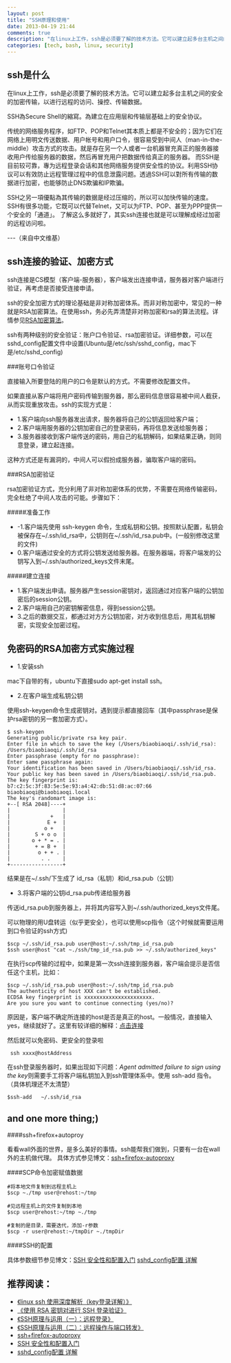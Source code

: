 ```yaml
---
layout: post
title: "SSH原理和使用"
date: 2013-04-19 21:44
comments: true
description: "在linux上工作，ssh是必须要了解的技术方法。它可以建立起多台主机之间的安全的加密传输，以进行远程的访问、操控、传输数据。"
categories: [tech, bash, linux, security]
---
```


ssh是什么
---

在linux上工作，ssh是必须要了解的技术方法。它可以建立起多台主机之间的安全的加密传输，以进行远程的访问、操控、传输数据。

SSH為Secure Shell的縮寫。為建立在应用层和传输层基础上的安全协议。

传统的网络服务程序，如FTP、POP和Telnet其本质上都是不安全的；因为它们在网络上用明文传送数据、用户帐号和用户口令，很容易受到中间人（man-in-the-middle）攻击方式的攻击。就是存在另一个人或者一台机器冒充真正的服务器接收用户传给服务器的数据，然后再冒充用户把数据传给真正的服务器。
而SSH是目前较可靠，專为远程登录会话和其他网络服务提供安全性的协议。利用SSH协议可以有效防止远程管理过程中的信息泄露问题。透過SSH可以對所有传输的数据进行加密，也能够防止DNS欺骗和IP欺骗。

<!--more-->
SSH之另一項優點為其传输的数据是经过压缩的，所以可以加快传输的速度。SSH有很多功能，它既可以代替Telnet，又可以为FTP、POP、甚至为PPP提供一个安全的「通道」。
了解这么多就好了，其实ssh连接也就是可以理解成经过加密的远程访问啦。

---（来自中文维基）


ssh连接的验证、加密方式
---
ssh连接是CS模型（客户端-服务器），客户端发出连接申请，服务器对客户端进行验证，再考虑是否接受连接申请。

ssh的安全加密方式的理论基础是非对称加密体系。而非对称加密中，常见的一种就是RSA加密算法。在使用ssh，务必先弄清楚非对称加密和rsa的算法流程。详情参见[RSA加密算法](http://zh.wikipedia.org/wiki/RSA%E5%8A%A0%E5%AF%86%E6%BC%94%E7%AE%97%E6%B3%95)。

ssh有两种级别的安全验证：账户口令验证、rsa加密验证。详细参数，可以在sshd_config配置文件中设置(Ubuntu是/etc/ssh/sshd_config，mac下是/etc/sshd_config)


###账号口令验证

直接输入所要登陆的用户的口令是默认的方式。不需要修改配置文件。

如果直接从客户端将用户密码传输到服务器，那么密码信息很容易被中间人截获，从而实现重放攻击。ssh的实现方式是：

* 1.客户端向ssh服务器发出请求，服务器将自己的公钥返回给客户端；
* 2.客户端用服务器的公钥加密自己的登录密码，再将信息发送给服务器；
* 3.服务器接收到客户端传送的密码，用自己的私钥解码，如果结果正确，则同意登录，建立起连接。

这种方式还是有漏洞的，中间人可以假扮成服务器，骗取客户端的密码。

###RSA加密验证

rsa加密验证方式，充分利用了非对称加密体系的优势，不需要在网络传输密码，完全杜绝了中间人攻击的可能。步骤如下：

#####准备工作

* -1.客户端先使用 ssh-keygen 命令，生成私钥和公钥。按照默认配置，私钥会被保存在~/.ssh/id_rsa中，公钥则在~/.ssh/id_rsa.pub中。(一般别修改这里的文件)
* 0.客户端通过安全的方式将公钥发送给服务器。在服务器端，将客户端发的公钥写入到~/.ssh/authorized_keys文件末尾。

#####建立连接

* 1.客户端发出申请。服务器产生session密钥对，返回通过对应客户端的公钥加密后的session公钥。
* 2.客户端用自己的密钥解密信息，得到session公钥。
* 3.之后的数据交互，都通过对方方公钥加密，对方收到信息后，用其私钥解密，实现安全加密过程。


免密码的RSA加密方式实施过程
---
* 1.安装ssh

mac下自带的有，ubuntu下直接sudo apt-get install ssh。

* 2.在客户端生成私钥公钥

使用ssh-keygen命令生成密钥对。遇到提示都直接回车（其中passphrase是保护rsa密钥的另一套加密方式）。

```
$ ssh-keygen   
Generating public/private rsa key pair.  
Enter file in which to save the key (/Users/biaobiaoqi/.ssh/id_rsa): /Users/biaobiaoqi/.ssh/id_rsa  
Enter passphrase (empty for no passphrase):   
Enter same passphrase again:   
Your identification has been saved in /Users/biaobiaoqi/.ssh/id_rsa.  
Your public key has been saved in /Users/biaobiaoqi/.ssh/id_rsa.pub.  
The key fingerprint is:  
b7:c2:5c:3f:83:5e:5e:93:a4:42:db:51:d8:ac:07:66 biaobiaoqi@biaobiaoqi.local  
The key's randomart image is:  
+--[ RSA 2048]----+  
|                 |  
|             +   |  
|            E +  |  
|           o +   |  
|        S + o o  |  
|       o + * = . |  
|        + = B +  |  
|         o + + . |  
|          . .    |  
+-----------------+  
```

结果是在~/.ssh/下生成了 id_rsa（私钥）和id_rsa.pub（公钥）

* 3.将客户端的公钥id_rsa.pub传递给服务器

传送id_rsa.pub到服务器上，并将其内容写入到~/.ssh/authorized_keys文件尾。

可以物理的用U盘转运（似乎更安全），也可以使用scp指令（这个时候就需要运用到口令验证的ssh方式)

```
$scp ~/.ssh/id_rsa.pub user@host:~/.ssh/tmp_id_rsa.pub
$ssh user@host "cat ~./ssh/tmp_id_rsa.pub >> ~/.ssh/authorized_keys"
```

在执行scp传输的过程中，如果是第一次ssh连接到服务器，客户端会提示是否信任这个主机，比如：
```
$scp ~/.ssh/id_rsa.pub user@host:~/.ssh/tmp_id_rsa.pub
The authenticity of host XXX can't be established.
ECDSA key fingerprint is xxxxxxxxxxxxxxxxxxxxxx.
Are you sure you want to continue connecting (yes/no)?
```
原因是，客户端不确定所连接的host是否是真正的host。一般情况，直接输入yes，继续就好了。这里有较详细的解释：[点击连接](http://stackoverflow.com/questions/3663895/ssh-the-authenticity-of-host-hostname-cant-be-established)


然后就可以免密码、更安全的登录啦
```
 ssh xxxx@hostAddress
```


在ssh登录服务器时，如果出现如下问题：*Agent admitted failure to sign using the key*则需要手工将客户端私钥加入到ssh管理体系中。使用 ssh-add 指令。（具体机理还不太清楚）
```
$ssh-add   ~/.ssh/id_rsa
```

and one more thing;)
---
####ssh+firefox+autoproy

看看wall外面的世界，是多么美好的事情。ssh能帮我们做到，只要有一台在wall外的主机做代理。
具体方式参见博文：[ssh+firefox-autoproxy](http://reverland.bitbucket.org/ssh_climbe.html)

####SCP命令加密赋值数据
```
#将本地文件复制到远程主机上
$scp ~./tmp user@rehost:~/tmp

#见远程主机上的文件复制到本地
$scp user@rehost:~/tmp ~./tmp

#复制的是目录，需要迭代，添加-r参数
$scp -r user@rehost:~/tmpDir ~./tmpDir
```

####SSH的配置

具体参数细节参见博文：[SSH 安全性和配置入门](http://www.ibm.com/developerworks/cn/aix/library/au-sshsecurity/)
[sshd_config配置 详解](http://blog.licess.org/sshd_config/)

推荐阅读：
---

* [《linux ssh 使用深度解析（key登录详解）》](http://blog.lizhigang.net/archives/249)
* [《使用 RSA 密钥对进行 SSH 登录验证》](http://wiki.tuna.tsinghua.edu.cn/SshKeyHowto)
* [《SSH原理与运用（一）：远程登录》](http://www.ruanyifeng.com/blog/2011/12/ssh_remote_login.html)
* [《SSH原理与运用（二）：远程操作与端口转发》](http://www.ruanyifeng.com/blog/2011/12/ssh_port_forwarding.html)
* [ssh+firefox-autoproxy](http://reverland.bitbucket.org/ssh_climbe.html)
* [SSH 安全性和配置入门](http://www.ibm.com/developerworks/cn/aix/library/au-sshsecurity/)
* [sshd_config配置 详解](http://blog.licess.org/sshd_config/)